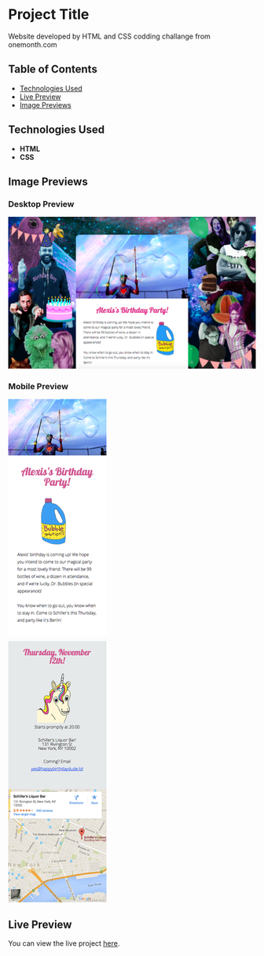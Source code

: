 # Project Title

Website developed by HTML and CSS codding challange from onemonth.com

## Table of Contents

- [Technologies Used](#technologies-used)
- [Live Preview](#live-preview)
- [Image Previews](#image-previews)

## Technologies Used
- **HTML**
- **CSS**


## Image Previews

### Desktop Preview
![Desktop Preview](designs/comp-desktop.png)

### Mobile Preview
![Mobile Preview](designs/comp-mobile.png)
## Live Preview

You can view the live project [here](https://testapphbd.netlify.app/).
